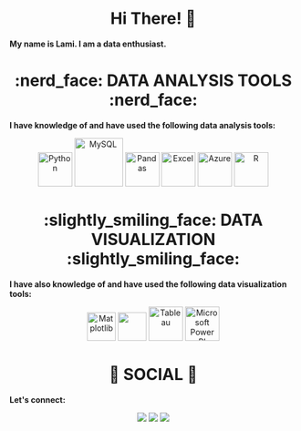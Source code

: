 <div align="center">
  <h1>Hi There! 👋</h1>
</div>

**My name is Lami. I am a data enthusiast.**

<div align="center">
  <h1>:nerd_face: DATA ANALYSIS TOOLS :nerd_face:</h1>
</div>

**I have knowledge of and have used the following data analysis tools:**

<p align="center">
  <a href="https://www.python.org/"><img src="https://www.python.org/static/community_logos/python-logo.png" alt="Python" height="60"/></a>
  <a href="https://www.mysql.com/"><img src="https://www.mysql.com/common/logos/logo-mysql-170x115.png" alt="MySQL" height="85"/></a>
  <a href="https://pandas.pydata.org/"><img src="https://upload.wikimedia.org/wikipedia/commons/thumb/e/ed/Pandas_logo.svg/2560px-Pandas_logo.svg.png" alt="Pandas" height="60"/></a>
  <a href="https://www.microsoft.com/en-us/microsoft-365/excel"><img src="https://upload.wikimedia.org/wikipedia/commons/thumb/3/34/Microsoft_Office_Excel_%282019%E2%80%93present%29.svg/512px-Microsoft_Office_Excel_%282019%E2%80%93present%29.svg.png" alt="Excel" height="60"/></a>
  <a href="https://azure.microsoft.com/en-us/"><img src="https://upload.wikimedia.org/wikipedia/commons/thumb/a/a8/Microsoft_Azure_Logo.svg/187px-Microsoft_Azure_Logo.svg.png" alt="Azure" height="60"/></a>
  <a href="https://www.r-project.org/"><img src="https://www.r-project.org/logo/Rlogo.png" alt="R" height="60"/></a>
</p>

<div align="center">
  <h1>:slightly_smiling_face: DATA VISUALIZATION :slightly_smiling_face:</h1>
</div>

**I have also knowledge of and have used the following data visualization tools:**

<p align="center">
  <a href="https://matplotlib.org/"><img src="https://matplotlib.org/stable/_images/sphx_glr_logos2_003.png" alt="Matplotlib" height="50"/></a>
  <a href="https://seaborn.pydata.org/"><img src="https://seaborn.pydata.org/_static/logo-wide-lightbg.svg" height="50"/></a>
  <a href="https://www.tableau.com/"><img src="https://upload.wikimedia.org/wikipedia/en/thumb/0/06/Tableau_logo.svg/1920px-Tableau_logo.svg.png" alt="Tableau" height="60"/></a>
  <a href="https://powerbi.microsoft.com/en-us/"><img src="https://insightsoftware.com/wp-content/uploads/2018/03/blog-microsoft-power-bi-solid-color.jpg" alt="Microsoft Power BI" height="60"/></a>
</p>

<div align="center">
  <h1>👨 SOCIAL 👩</h1>
</div>

**Let's connect:**

<p align="center">
  <a href="https://www.linkedin.com/in/lami-george-27ba5a2b/"><img src="https://img.shields.io/badge/linkedin-%230077B5.svg?&style=for-the-badge&logo=linkedin&logoColor=white" /></a>
  <a href="https://public.tableau.com/profile/username"><img src="https://img.shields.io/badge/-Tableau-1e376b?style=for-the-badge&logo=tableau&logoColor=white"  /></a>
  <a href="mailto:lami.george@gmail.com"><img src="https://img.shields.io/badge/gmail-f1f2f6.svg?&style=for-the-badge&logo=gmail&logoColor=red"  /></a>
</p>


